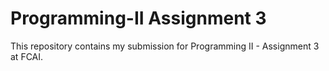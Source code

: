 # Programming-II Assignment 3
This repository contains my submission for Programming II - Assignment 3 at FCAI.
